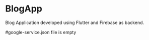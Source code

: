 # BlogApp
Blog Application developed using Flutter and Firebase as backend.

#google-service.json file is empty
